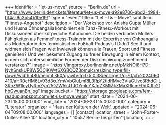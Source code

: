 +++
identifier = "let-us-move"
source = "Berlin.de"
url = "https://www.berlin.de/tickets/literatur/let-us-move-a92e8706-abd2-4984-b14a-9c3b54b10e19/"
type = "event"
title = "Let – Us – Move"
subtitle = "Fitness-Angebot"
description = "Der Workshop von Anisha Gupta Müller und Husna Chhoangalia kombiniert ein Tanz-Fitness-Workout mit Diskussionen über körperliche Autonomie. Die beiden verbinden Müllers Fähigkeiten als FemmeFitness-Trainerin mit der Expertise von Chhoangalia als Moderatorin des feministischen Fußball-Podcasts I Didn’t See It und widmen sich Fragen wie: Inwieweit können alle Frauen, Sport und Fitness genießen? Und wer bekommt Zugang zu freier Bewegung in einem Kontext, in dem sich unterschiedliche Formen der Diskriminierung zunehmend verstärken?"
image = "https://imgproxy.berlinonline.net/pMkNOl8H7D-NyhSnskUP8W5OCjKWvt6XGBCQZ3pmulc/resizing_type:fill-down/width:480/height:360/gravity:fp:0.5:0.38/enlarge:1/q:70/cb:2024060410/aHR0cHM6Ly93d3cuYmVybGluLmRlL3RpY2tldHMvc3VjaGUvc3RhdGljL3RoZW1lcyUyRmZyb250ZW5kJTJGYmluYXJpZXMlMkZMaXRlcmF0dXJfc21hbGwuanBn.jpg"
image_bucket = "https://storage.googleapis.com/fem-readup.appspot.com/let-us-move.webp"
start_date = "2024-06-23T15:00:00.000"
end_date = "2024-06-23T15:00:00.000"
category = "Literatur"
organizer = "Haus der Kulturen der Welt"
updated = "2024-06-04T09:08:00.000"
languages = []
[contact]
location_street = "John-Foster-Dulles-Allee 10"
location_city = " 10557 Berlin-Tiergarten"
[location]
+++